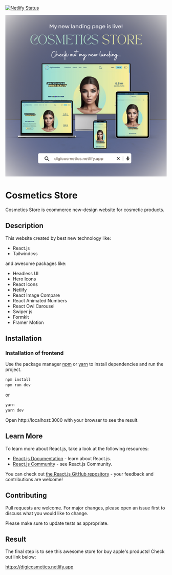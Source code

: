 [![Netlify Status](https://api.netlify.com/api/v1/badges/d10053c6-0604-48a2-b891-f317f0bd24fa/deploy-status)](https://app.netlify.com/sites/digicosmetics/deploys)

![alt text](https://github.com/khakiiman/digiCosmetics/blob/main/src/assets/inrtoPic.png?raw=true)
# Cosmetics Store
Cosmetics Store is ecommerce new-design website for cosmetic products.
## Description
This website created by best new technology like:
- React.js
- Tailwindcss

and awesome packages like:
+ Headless UI
+ Hero Icons
+ React Icons
+ Netlify
+ React Image Compare
+ React Animated Numbers
+ React Owl Carousel
+ Swiper js
+ Formkit
+ Framer Motion

## Installation
### Installation of frontend
Use the package manager [npm](https://www.npmjs.com/) or [yarn](https://yarnpkg.com/) to install dependencies and run the project.

```cmd
npm install
npm run dev
```
or
```cmd
yarn
yarn dev
```

Open http://localhost:3000 with your browser to see the result. 

## Learn More

To learn more about React.js, take a look at the following resources:

- [React.js Documentation](https://react.dev/learn) - learn about React.js.
- [React.js Community](https://react.dev/community) - see React.js Community.

You can check out [the React.js GitHub repository](https://github.com/facebook/react/releases) - your feedback and contributions are welcome!

## Contributing

Pull requests are welcome. For major changes, please open an issue first
to discuss what you would like to change.

Please make sure to update tests as appropriate.

## Result
The final step is to see this awesome store for buy apple's products!
Check out link below:

https://digicosmetics.netlify.app